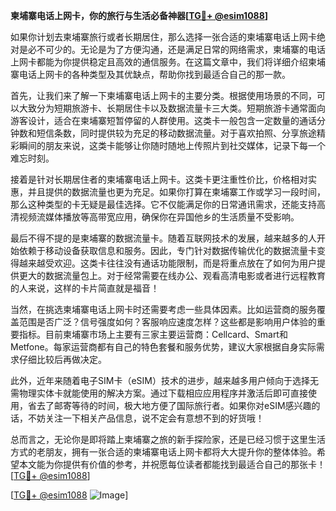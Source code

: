 **柬埔寨电话上网卡，你的旅行与生活必备神器[[TG💪+ @esim1088](https://t.me/s/esim1088)]**

如果你计划去柬埔寨旅行或者长期居住，那么选择一张合适的柬埔寨电话上网卡绝对是必不可少的。无论是为了方便沟通，还是满足日常的网络需求，柬埔寨的电话上网卡都能为你提供稳定且高效的通信服务。在这篇文章中，我们将详细介绍柬埔寨电话上网卡的各种类型及其优缺点，帮助你找到最适合自己的那一款。

首先，让我们来了解一下柬埔寨电话上网卡的主要分类。根据使用场景的不同，可以大致分为短期旅游卡、长期居住卡以及数据流量卡三大类。短期旅游卡通常面向游客设计，适合在柬埔寨短暂停留的人群使用。这类卡一般包含一定数量的通话分钟数和短信条数，同时提供较为充足的移动数据流量。对于喜欢拍照、分享旅途精彩瞬间的朋友来说，这类卡能够让你随时随地上传照片到社交媒体，记录下每一个难忘时刻。

接着是针对长期居住者的柬埔寨电话上网卡。这类卡更注重性价比，价格相对实惠，并且提供的数据流量也更为充足。如果你打算在柬埔寨工作或学习一段时间，那么这种类型的卡无疑是最佳选择。它不仅能满足你的日常通讯需求，还能支持高清视频流媒体播放等高带宽应用，确保你在异国他乡的生活质量不受影响。

最后不得不提的是柬埔寨的数据流量卡。随着互联网技术的发展，越来越多的人开始依赖于移动设备获取信息和服务。因此，专门针对数据传输优化的数据流量卡变得越来越受欢迎。这类卡往往没有通话功能限制，而是将重点放在了如何为用户提供更大的数据流量包上。对于经常需要在线办公、观看高清电影或者进行远程教育的人来说，这样的卡片简直就是福音！

当然，在挑选柬埔寨电话上网卡时还需要考虑一些具体因素。比如运营商的服务覆盖范围是否广泛？信号强度如何？客服响应速度怎样？这些都是影响用户体验的重要指标。目前柬埔寨市场上主要有三家主要运营商：Cellcard、Smart和Metfone。每家运营商都有自己的特色套餐和服务优势，建议大家根据自身实际需求仔细比较后再做决定。

此外，近年来随着电子SIM卡（eSIM）技术的进步，越来越多用户倾向于选择无需物理实体卡就能使用的解决方案。通过下载相应应用程序并激活后即可直接使用，省去了邮寄等待的时间，极大地方便了国际旅行者。如果你对eSIM感兴趣的话，不妨关注一下相关产品信息，说不定会有意想不到的好货哦！

总而言之，无论你是即将踏上柬埔寨之旅的新手探险家，还是已经习惯于这里生活方式的老朋友，拥有一张合适的柬埔寨电话上网卡都将大大提升你的整体体验。希望本文能为你提供有价值的参考，并祝愿每位读者都能找到最适合自己的那张卡！[[TG💪+ @esim1088](https://t.me/s/esim1088)]

[[TG💪+ @esim1088](https://t.me/s/esim1088) ![Image](https://i.postimg.cc/4NQfJmqS/Snipaste-2025-05-13-00-14-12.png)]